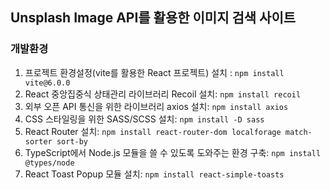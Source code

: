 ## Unsplash Image API를 활용한 이미지 검색 사이트

### 개발환경

1. 프로젝트 환경설정(vite를 활용한 React 프로젝트) 설치 : `npm install vite@6.0.0` <br />
2. React 중앙집중식 상태관리 라이브러리 Recoil 설치: `npm install recoil` <br />
3. 외부 오픈 API 통신을 위한 라이브러리 axios 설치: `npm install axios` <br />
4. CSS 스타일링을 위한 SASS/SCSS 설치: `npm install -D sass` <br />
5. React Router 설치: `npm install react-router-dom localforage match-sorter sort-by` <br />
6. TypeScript에서 Node.js 모듈을 쓸 수 있도록 도와주는 환경 구축: `npm install @types/node` <br />
7. React Toast Popup 모듈 설치: `npm install react-simple-toasts` <br />
